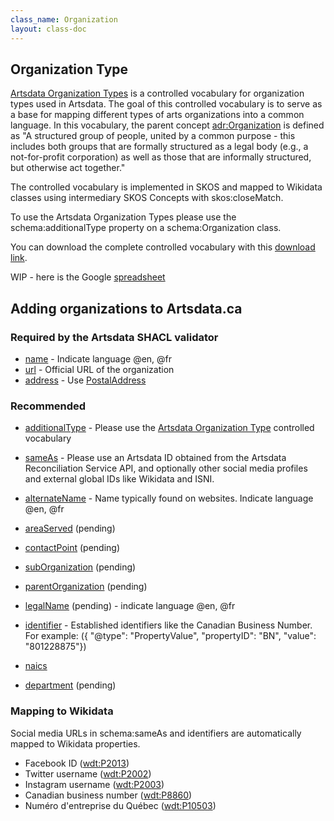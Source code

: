 ```yaml
---
class_name: Organization
layout: class-doc
---
```


## Organization Type

[Artsdata Organization Types](http://kg.artsdata.ca/resource/ArtsdataOrganizationTypes) is a controlled vocabulary for organization types used in Artsdata. The goal of this controlled vocabulary is to serve as a base for mapping different types of arts organizations into a common language. In this vocabulary, the parent concept [adr:Organization](http://kg.artsdata.ca/resource/Organization) is defined as "A structured group of people, united by a common purpose - this includes both groups that are formally structured as a legal body (e.g., a not-for-profit corporation) as well as those that are informally structured, but otherwise act together."

The controlled vocabulary is implemented in SKOS and mapped to Wikidata classes using intermediary SKOS Concepts with skos:closeMatch. 

To use the Artsdata Organization Types please use the schema:additionalType property on a schema:Organization class.

You can download the complete controlled vocabulary with this [download link](https://db.artsdata.ca/repositories/artsdata/statements?context=%3Chttp://kg.artsdata.ca/culture-creates/ontology/artsdata-organization-types%3E).

WIP - here is the Google [spreadsheet](https://docs.google.com/spreadsheets/d/1wPzZI3G48q02H_II91Bs6ljZFbC0KcSAPzDDK0dtGN8/edit#gid=1933025380)

## Adding organizations to Artsdata.ca

### Required by the Artsdata SHACL validator

* [name](https://schema.org/name) - Indicate language @en, @fr
* [url](https://schema.org/url) - Official URL of the organization
* [address](https://schema.org/address) - Use [PostalAddress](https://schema.org/PostalAddress)

### Recommended
* [additionalType](https://schema.org/additionalType) - Please use the [Artsdata Organization Type](http://kg.artsdata.ca/ontology/ArtsdataOrganizationTypes) controlled vocabulary
* [sameAs](https://schema.org/sameAs) - Please use an Artsdata ID obtained from the Artsdata Reconciliation Service API, and optionally other social media profiles and external global IDs like Wikidata and ISNI.
* [alternateName](https://schema.org/alternateName) - Name typically found on websites. Indicate language @en, @fr

* [areaServed](http://schema.org/areaServed) (pending)
* [contactPoint](http://schema.org/contactPoint) (pending)
* [subOrganization](http://schema.org/subOrganization) (pending)
* [parentOrganization](http://schema.org/parentOrganization) (pending)
* [legalName](http://schema.org/legalName) (pending) - indicate language @en, @fr
* [identifier](http://schema.org/identifier) - Established identifiers like the Canadian Business Number. For example: ({ "@type": "PropertyValue", "propertyID": "BN", "value":  "801228875"})
* [naics](htp://schema.org/naics) 
* [department](http://schema.org/department) (pending)

### Mapping to Wikidata
Social media URLs in schema:sameAs and identifiers are automatically mapped to Wikidata properties.
* Facebook ID ([wdt:P2013](http://www.wikidata.org/entity/P2013))
* Twitter username ([wdt:P2002](http://www.wikidata.org/entity/P2002))
* Instagram username ([wdt:P2003](http://www.wikidata.org/entity/P2003))
* Canadian business number ([wdt:P8860](http://www.wikidata.org/entity/P8860))
* Numéro d'entreprise du Québec ([wdt:P10503](http://www.wikidata.org/entity/P10503))

